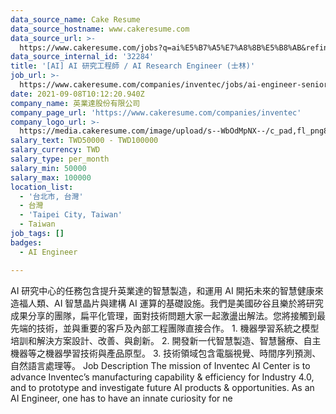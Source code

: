 ```yaml
---
data_source_name: Cake Resume
data_source_hostname: www.cakeresume.com
data_source_url: >-
  https://www.cakeresume.com/jobs?q=ai%E5%B7%A5%E7%A8%8B%E5%B8%AB&refinementList%5Blang_[…]y_type%5D=per_year&range%5Bsalary_range%5D%5Bmin%5D=1000000
data_source_internal_id: '32284'
title: '[AI] AI 研究工程師 / AI Research Engineer (士林)'
job_url: >-
  https://www.cakeresume.com/companies/inventec/jobs/ai-engineer-senior-engineer-shilin
date: 2021-09-08T10:12:20.940Z
company_name: 英業達股份有限公司
company_page_url: 'https://www.cakeresume.com/companies/inventec'
company_logo_url: >-
  https://media.cakeresume.com/image/upload/s--WbOdMpNX--/c_pad,fl_png8,h_200,w_200/v1557301118/pfs00eko35owo9mkfec8.png
salary_text: TWD50000 - TWD100000
salary_currency: TWD
salary_type: per_month
salary_min: 50000
salary_max: 100000
location_list:
  - '台北市, 台灣'
  - 台灣
  - 'Taipei City, Taiwan'
  - Taiwan
job_tags: []
badges:
  - AI Engineer

---
```


AI 研究中心的任務包含提升英業達的智慧製造，和運用 AI 開拓未來的智慧健康來造福人類、AI 智慧晶片與建構 AI 運算的基礎設施。我們是美國矽谷且樂於將研究成果分享的團隊，扁平化管理，面對技術問題大家一起激盪出解法。您將接觸到最先端的技術，並與重要的客戶及內部工程團隊直接合作。 1. 機器學習系統之模型培訓和解決方案設計、改善、與創新。 2. 開發新一代智慧製造、智慧醫療、自主機器等之機器學習技術與產品原型。 3. 技術領域包含電腦視覺、時間序列預測、自然語言處理等。 Job Description The mission of Inventec AI Center is to advance Inventec’s manufacturing capability & efficiency for Industry 4.0, and to prototype and investigate future AI products & opportunities. As an AI Engineer, one has to have an innate curiosity for ne
